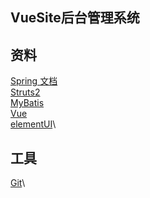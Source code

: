 ## VueSite后台管理系统
## 资料
[Spring 文档](https://spring.io/guides)\
[Struts2](https://struts.apache.org/)\
[MyBatis](https://mybatis.org/mybatis-3/zh/index.html)\
[Vue](https://cn.vuejs.org/)\
[elementUI](https://element.eleme.cn/#/zh-CN)\
## 工具
[Git](https://git-scm.com/download)\

